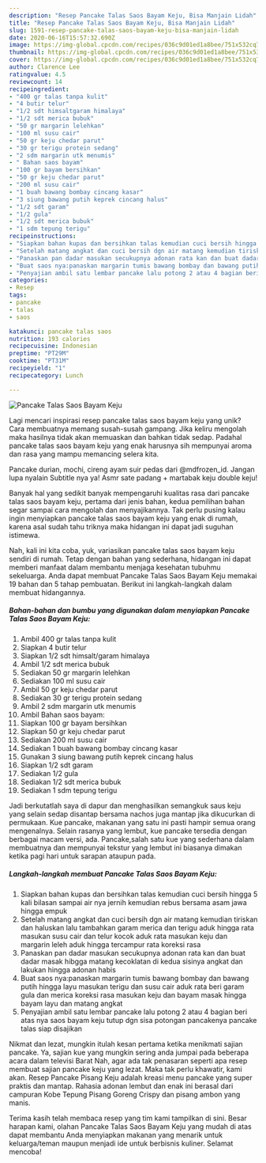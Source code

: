 ```yaml
---
description: "Resep Pancake Talas Saos Bayam Keju, Bisa Manjain Lidah"
title: "Resep Pancake Talas Saos Bayam Keju, Bisa Manjain Lidah"
slug: 1591-resep-pancake-talas-saos-bayam-keju-bisa-manjain-lidah
date: 2020-06-16T15:57:32.690Z
image: https://img-global.cpcdn.com/recipes/036c9d01ed1a8bee/751x532cq70/pancake-talas-saos-bayam-keju-foto-resep-utama.jpg
thumbnail: https://img-global.cpcdn.com/recipes/036c9d01ed1a8bee/751x532cq70/pancake-talas-saos-bayam-keju-foto-resep-utama.jpg
cover: https://img-global.cpcdn.com/recipes/036c9d01ed1a8bee/751x532cq70/pancake-talas-saos-bayam-keju-foto-resep-utama.jpg
author: Clarence Lee
ratingvalue: 4.5
reviewcount: 14
recipeingredient:
- "400 gr talas tanpa kulit"
- "4 butir telur"
- "1/2 sdt himsaltgaram himalaya"
- "1/2 sdt merica bubuk"
- "50 gr margarin lelehkan"
- "100 ml susu cair"
- "50 gr keju chedar parut"
- "30 gr terigu protein sedang"
- "2 sdm margarin utk menumis"
- " Bahan saos bayam"
- "100 gr bayam bersihkan"
- "50 gr keju chedar parut"
- "200 ml susu cair"
- "1 buah bawang bombay cincang kasar"
- "3 siung bawang putih keprek cincang halus"
- "1/2 sdt garam"
- "1/2 gula"
- "1/2 sdt merica bubuk"
- "1 sdm tepung terigu"
recipeinstructions:
- "Siapkan bahan kupas dan bersihkan talas kemudian cuci bersih hingga 5 kali bilasan sampai air nya jernih kemudian rebus bersama asam jawa hingga empuk"
- "Setelah matang angkat dan cuci bersih dgn air matang kemudian tiriskan dan haluskan lalu tambahkan garam merica dan terigu aduk hingga rata masukan susu cair dan telur kocok aduk rata masukan keju dan margarin leleh aduk hingga tercampur rata koreksi rasa"
- "Panaskan pan dadar masukan secukupnya adonan rata kan dan buat dadar masak hibgga matang kecoklatan di kedua sisinya angkat dan lakukan hingga adonan habis"
- "Buat saos nya:panaskan margarin tumis bawang bombay dan bawang putih hingga layu masukan terigu dan susu cair aduk rata beri garam gula dan merica koreksi rasa masukan keju dan bayam masak hingga bayam layu dan matang angkat"
- "Penyajian ambil satu lembar pancake lalu potong 2 atau 4 bagian beri atas nya saos bayam keju tutup dgn sisa potongan pancakenya pancake talas siap disajikan"
categories:
- Resep
tags:
- pancake
- talas
- saos

katakunci: pancake talas saos 
nutrition: 193 calories
recipecuisine: Indonesian
preptime: "PT29M"
cooktime: "PT31M"
recipeyield: "1"
recipecategory: Lunch

---
```



![Pancake Talas Saos Bayam Keju](https://img-global.cpcdn.com/recipes/036c9d01ed1a8bee/751x532cq70/pancake-talas-saos-bayam-keju-foto-resep-utama.jpg)

Lagi mencari inspirasi resep pancake talas saos bayam keju yang unik? Cara membuatnya memang susah-susah gampang. Jika keliru mengolah maka hasilnya tidak akan memuaskan dan bahkan tidak sedap. Padahal pancake talas saos bayam keju yang enak harusnya sih mempunyai aroma dan rasa yang mampu memancing selera kita.

Pancake durian, mochi, cireng ayam suir pedas dari @mdfrozen_id. Jangan lupa nyalain Subtitle nya ya! Asmr sate padang + martabak keju double keju!

Banyak hal yang sedikit banyak mempengaruhi kualitas rasa dari pancake talas saos bayam keju, pertama dari jenis bahan, kedua pemilihan bahan segar sampai cara mengolah dan menyajikannya. Tak perlu pusing kalau ingin menyiapkan pancake talas saos bayam keju yang enak di rumah, karena asal sudah tahu triknya maka hidangan ini dapat jadi suguhan istimewa.


Nah, kali ini kita coba, yuk, variasikan pancake talas saos bayam keju sendiri di rumah. Tetap dengan bahan yang sederhana, hidangan ini dapat memberi manfaat dalam membantu menjaga kesehatan tubuhmu sekeluarga. Anda dapat membuat Pancake Talas Saos Bayam Keju memakai 19 bahan dan 5 tahap pembuatan. Berikut ini langkah-langkah dalam membuat hidangannya.

<!--inarticleads1-->

##### Bahan-bahan dan bumbu yang digunakan dalam menyiapkan Pancake Talas Saos Bayam Keju:

1. Ambil 400 gr talas tanpa kulit
1. Siapkan 4 butir telur
1. Siapkan 1/2 sdt himsalt/garam himalaya
1. Ambil 1/2 sdt merica bubuk
1. Sediakan 50 gr margarin lelehkan
1. Sediakan 100 ml susu cair
1. Ambil 50 gr keju chedar parut
1. Sediakan 30 gr terigu protein sedang
1. Ambil 2 sdm margarin utk menumis
1. Ambil  Bahan saos bayam:
1. Siapkan 100 gr bayam bersihkan
1. Siapkan 50 gr keju chedar parut
1. Sediakan 200 ml susu cair
1. Sediakan 1 buah bawang bombay cincang kasar
1. Gunakan 3 siung bawang putih keprek cincang halus
1. Siapkan 1/2 sdt garam
1. Sediakan 1/2 gula
1. Sediakan 1/2 sdt merica bubuk
1. Sediakan 1 sdm tepung terigu


Jadi berkutatlah saya di dapur dan menghasilkan semangkuk saus keju yang selain sedap disantap bersama nachos juga mantap jika dikucurkan di permukaan. Kue pancake, makanan yang satu ini pasti hampir semua orang mengenalnya. Selain rasanya yang lembut, kue pancake tersedia dengan berbagai macam versi, ada. Pancake,salah satu kue yang sederhana dalam membuatnya dan mempunyai tekstur yang lembut ini biasanya dimakan ketika pagi hari untuk sarapan ataupun pada. 

<!--inarticleads2-->

##### Langkah-langkah membuat Pancake Talas Saos Bayam Keju:

1. Siapkan bahan kupas dan bersihkan talas kemudian cuci bersih hingga 5 kali bilasan sampai air nya jernih kemudian rebus bersama asam jawa hingga empuk
1. Setelah matang angkat dan cuci bersih dgn air matang kemudian tiriskan dan haluskan lalu tambahkan garam merica dan terigu aduk hingga rata masukan susu cair dan telur kocok aduk rata masukan keju dan margarin leleh aduk hingga tercampur rata koreksi rasa
1. Panaskan pan dadar masukan secukupnya adonan rata kan dan buat dadar masak hibgga matang kecoklatan di kedua sisinya angkat dan lakukan hingga adonan habis
1. Buat saos nya:panaskan margarin tumis bawang bombay dan bawang putih hingga layu masukan terigu dan susu cair aduk rata beri garam gula dan merica koreksi rasa masukan keju dan bayam masak hingga bayam layu dan matang angkat
1. Penyajian ambil satu lembar pancake lalu potong 2 atau 4 bagian beri atas nya saos bayam keju tutup dgn sisa potongan pancakenya pancake talas siap disajikan


Nikmat dan lezat, mungkin itulah kesan pertama ketika menikmati sajian pancake. Ya, sajian kue yang mungkin sering anda jumpai pada beberapa acara dalam televisi Barat Nah, agar ada tak penasaran seperti apa resep membuat sajian pancake keju yang lezat. Maka tak perlu khawatir, kami akan. Resep Pancake Pisang Keju adalah kreasi menu pancake yang super praktis dan mantap. Rahasia adonan lembut dan enak ini berasal dari campuran Kobe Tepung Pisang Goreng Crispy dan pisang ambon yang manis. 

Terima kasih telah membaca resep yang tim kami tampilkan di sini. Besar harapan kami, olahan Pancake Talas Saos Bayam Keju yang mudah di atas dapat membantu Anda menyiapkan makanan yang menarik untuk keluarga/teman maupun menjadi ide untuk berbisnis kuliner. Selamat mencoba!

